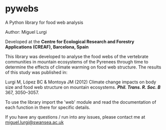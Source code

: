 # pywebs
A Python library for food web analysis

Author: Miguel Lurgi

Developed at the **Centre for Ecological Research and Forestry Applications (CREAF), Barcelona, Spain**

This library was developed to analyse the food webs of the vertebrate communities in mountain ecosystems of the Pyrenees through time to determine the effects of climate warming on food web structure. The results of this study was published in:

Lurgi M, López BC & Montoya JM (2012) Climate change impacts on body size and food web structure on mountain ecosystems. ***Phil. Trans. R. Soc. B*** 367, 3050–3057.

To use the library import the 'web' module and read the documentation of each function in there for specific details.

If you have any questions / run into any issues, please contact me at miguel.lurgi@swansea.ac.uk
